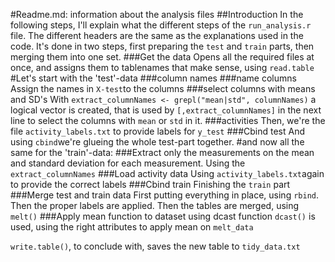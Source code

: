 #Readme.md: information about the analysis files
##Introduction
In the following steps, I'll explain what the different steps of the `run_analysis.r` file. The different headers are the same as the explanations used in the code. It's done in two steps, first preparing the `test` and `train` parts, then merging them into one set.
###Get the data
Opens all the required files at once, and assigns them to tablenames that make sense, using `read.table`
#Let's start with the 'test'-data
###column names
###name columns
Assign the names in `X-test`to the columns
###select columns with means and SD's
With `extract_columnNames <- grepl("mean|std", columnNames)` a logical vector is created, that is used by `[,extract_columnNames]` in the next line to select the columns with `mean` or `std` in it.
###activities
Then, we're the file `activity_labels.txt` to provide labels for `y_test`
###Cbind test
And using `cbind`we're glueing the whole test-part together.
#and now all the same for the 'train'-data:
###Extract only the measurements on the mean and standard deviation for each measurement.
Using the `extract_columnNames`
###Load activity data
Using `activity_labels.txt`again to provide the correct labels
###Cbind train
Finishing the `train` part
###Merge test and train data
First putting everything in place, using `rbind`. Then the proper labels are applied. Then the tables are merged, using `melt()`
###Apply mean function to dataset using dcast function
`dcast()` is used, using the right attributes to apply mean on `melt_data`

`write.table()`, to conclude with, saves the new table to `tidy_data.txt`
